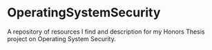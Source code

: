 # OperatingSystemSecurity
A repository of resources I find and description for my Honors Thesis project on Operating System Security.
